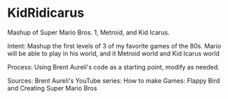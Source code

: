 # KidRidicarus
Mashup of Super Mario Bros. 1, Metroid, and Kid Icarus.

Intent:
Mashup the first levels of 3 of my favorite games of the 80s.
Mario will be able to play in his world, and it Metroid world and Kid Icarus world

Process:
Using Brent Aureli's code as a starting point, modify as needed.


Sources:
Brent Aureli's YouTube series:
  How to make Games: Flappy Bird
  and
  Creating Super Mario Bros
